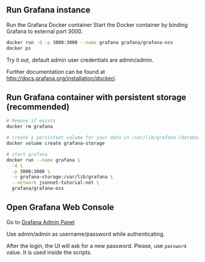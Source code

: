 ## Run Grafana instance

Run the Grafana Docker container
Start the Docker container by binding Grafana to external port 3000.

```bash
docker run -d -p 3000:3000 --name grafana grafana/grafana-oss
docker ps
```

Try it out, default admin user credentials are admin/admin.

Further documentation can be found at http://docs.grafana.org/installation/docker/.

## Run Grafana container with persistent storage (recommended)
```bash
# Remove if exists
docker rm grafana

# create a persistent volume for your data in /var/lib/grafana (database and plugins)
docker volume create grafana-storage

# start grafana
docker run --name grafana \
  -d \
  -p 3000:3000 \
  -v grafana-storage:/var/lib/grafana \
  --network jsonnet-tutorial-net \
  grafana/grafana-oss
```

## Open Grafana Web Console

Go to [Grafana Admin Panel](https://localhost:3000)

Use admin/admin as username/password while authenticating. 

After the login, the UI will ask for a new password. Please, use `password` value. It is used inside the scripts.


